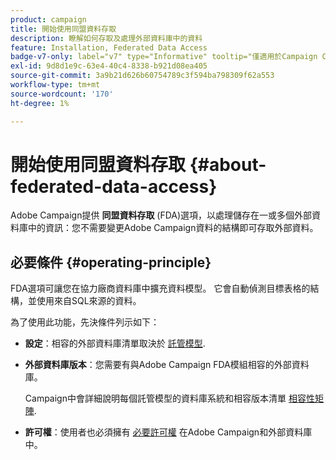 ```yaml
---
product: campaign
title: 開始使用同盟資料存取
description: 瞭解如何存取及處理外部資料庫中的資料
feature: Installation, Federated Data Access
badge-v7-only: label="v7" type="Informative" tooltip="僅適用於Campaign Classic v7"
exl-id: 9d8d1e9c-63e4-40c4-8338-b921d08ea405
source-git-commit: 3a9b21d626b60754789c3f594ba798309f62a553
workflow-type: tm+mt
source-wordcount: '170'
ht-degree: 1%

---
```


# 開始使用同盟資料存取 {#about-federated-data-access}



Adobe Campaign提供 **同盟資料存取** (FDA)選項，以處理儲存在一或多個外部資料庫中的資訊：您不需要變更Adobe Campaign資料的結構即可存取外部資料。

## 必要條件 {#operating-principle}

FDA選項可讓您在協力廠商資料庫中擴充資料模型。 它會自動偵測目標表格的結構，並使用來自SQL來源的資料。

為了使用此功能，先決條件列示如下：

* **設定**：相容的外部資料庫清單取決於 [託管模型](../../installation/using/hosting-models.md).
* **外部資料庫版本**：您需要有與Adobe Campaign FDA模組相容的外部資料庫。

  Campaign中會詳細說明每個託管模型的資料庫系統和相容版本清單 [相容性矩陣](../../rn/using/compatibility-matrix.md#FederatedDataAccessFDA).

* **許可權**：使用者也必須擁有 [必要許可權](../../installation/using/remote-database-access-rights.md) 在Adobe Campaign和外部資料庫中。


